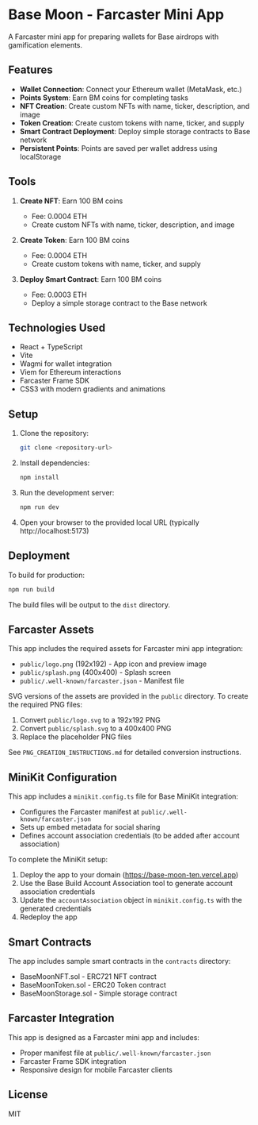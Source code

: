 # Base Moon - Farcaster Mini App

A Farcaster mini app for preparing wallets for Base airdrops with gamification elements.

## Features

- **Wallet Connection**: Connect your Ethereum wallet (MetaMask, etc.)
- **Points System**: Earn BM coins for completing tasks
- **NFT Creation**: Create custom NFTs with name, ticker, description, and image
- **Token Creation**: Create custom tokens with name, ticker, and supply
- **Smart Contract Deployment**: Deploy simple storage contracts to Base network
- **Persistent Points**: Points are saved per wallet address using localStorage

## Tools

1. **Create NFT**: Earn 100 BM coins
   - Fee: 0.0004 ETH
   - Create custom NFTs with name, ticker, description, and image

2. **Create Token**: Earn 100 BM coins
   - Fee: 0.0004 ETH
   - Create custom tokens with name, ticker, and supply

3. **Deploy Smart Contract**: Earn 100 BM coins
   - Fee: 0.0003 ETH
   - Deploy a simple storage contract to the Base network

## Technologies Used

- React + TypeScript
- Vite
- Wagmi for wallet integration
- Viem for Ethereum interactions
- Farcaster Frame SDK
- CSS3 with modern gradients and animations

## Setup

1. Clone the repository:
   ```bash
   git clone <repository-url>
   ```

2. Install dependencies:
   ```bash
   npm install
   ```

3. Run the development server:
   ```bash
   npm run dev
   ```

4. Open your browser to the provided local URL (typically http://localhost:5173)

## Deployment

To build for production:
```bash
npm run build
```

The build files will be output to the `dist` directory.

## Farcaster Assets

This app includes the required assets for Farcaster mini app integration:
- `public/logo.png` (192x192) - App icon and preview image
- `public/splash.png` (400x400) - Splash screen
- `public/.well-known/farcaster.json` - Manifest file

SVG versions of the assets are provided in the `public` directory. To create the required PNG files:
1. Convert `public/logo.svg` to a 192x192 PNG
2. Convert `public/splash.svg` to a 400x400 PNG
3. Replace the placeholder PNG files

See `PNG_CREATION_INSTRUCTIONS.md` for detailed conversion instructions.

## MiniKit Configuration

This app includes a `minikit.config.ts` file for Base MiniKit integration:
- Configures the Farcaster manifest at `public/.well-known/farcaster.json`
- Sets up embed metadata for social sharing
- Defines account association credentials (to be added after account association)

To complete the MiniKit setup:
1. Deploy the app to your domain (https://base-moon-ten.vercel.app)
2. Use the Base Build Account Association tool to generate account association credentials
3. Update the `accountAssociation` object in `minikit.config.ts` with the generated credentials
4. Redeploy the app

## Smart Contracts

The app includes sample smart contracts in the `contracts` directory:
- BaseMoonNFT.sol - ERC721 NFT contract
- BaseMoonToken.sol - ERC20 Token contract
- BaseMoonStorage.sol - Simple storage contract

## Farcaster Integration

This app is designed as a Farcaster mini app and includes:
- Proper manifest file at `public/.well-known/farcaster.json`
- Farcaster Frame SDK integration
- Responsive design for mobile Farcaster clients

## License

MIT